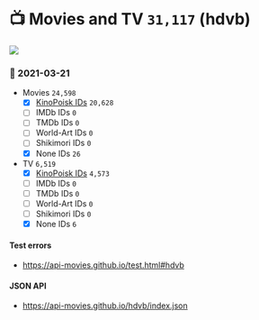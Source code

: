 # :tv: Movies and TV `31,117` (hdvb)

<a href="https://API-Movies.github.io"><img src="https://API-Movies.github.io/banner.png?cache"></a>

### :date: 2021-03-21
- Movies `24,598`
  - [x] <a href="https://API-Movies.github.io/hdvb/movie_kinopoisk_ids.json">KinoPoisk IDs</a> `20,628`
  - [ ] IMDb IDs `0`
  - [ ] TMDb IDs `0`
  - [ ] World-Art IDs `0`
  - [ ] Shikimori IDs `0`
  - [x] None IDs `26`
- TV `6,519`
  - [x] <a href="https://API-Movies.github.io/hdvb/tv_kinopoisk_ids.json">KinoPoisk IDs</a> `4,573`
  - [ ] IMDb IDs `0`
  - [ ] TMDb IDs `0`
  - [ ] World-Art IDs `0`
  - [ ] Shikimori IDs `0`
  - [x] None IDs `6`
#### Test errors
- <a href='https://api-movies.github.io/test.html#hdvb'>https://api-movies.github.io/test.html#hdvb</a>
#### JSON API
- <a href='https://api-movies.github.io/hdvb/index.json'>https://api-movies.github.io/hdvb/index.json</a>
